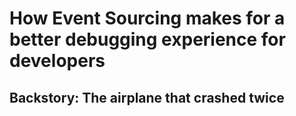 # How Event Sourcing makes for a better debugging experience for developers

## Backstory: The airplane that crashed twice
